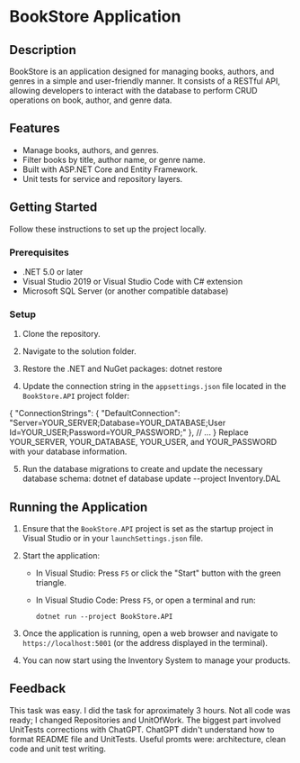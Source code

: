 # BookStore Application

## Description

BookStore is an application designed for managing books, authors, and genres in a simple and user-friendly manner. It consists of a RESTful API, allowing developers to interact with the database to perform CRUD operations on book, author, and genre data.

## Features

- Manage books, authors, and genres.
- Filter books by title, author name, or genre name.
- Built with ASP.NET Core and Entity Framework.
- Unit tests for service and repository layers.

## Getting Started

Follow these instructions to set up the project locally.

### Prerequisites

- .NET 5.0 or later
- Visual Studio 2019 or Visual Studio Code with C# extension
- Microsoft SQL Server (or another compatible database)

### Setup

1. Clone the repository.
2. Navigate to the solution folder.
3. Restore the .NET and NuGet packages: dotnet restore

4. Update the connection string in the `appsettings.json` file located in the `BookStore.API` project folder:

{
  "ConnectionStrings": {
    "DefaultConnection": "Server=YOUR_SERVER;Database=YOUR_DATABASE;User Id=YOUR_USER;Password=YOUR_PASSWORD;"
  },
  // ...
}
Replace YOUR_SERVER, YOUR_DATABASE, YOUR_USER, and YOUR_PASSWORD with your database information.

5. Run the database migrations to create and update the necessary database schema:
        dotnet ef database update --project Inventory.DAL

## Running the Application

1. Ensure that the `BookStore.API` project is set as the startup project in Visual Studio or in your `launchSettings.json` file.

2. Start the application:

   - In Visual Studio: Press `F5` or click the "Start" button with the green triangle.
   - In Visual Studio Code: Press `F5`, or open a terminal and run:
     
     ```
     dotnet run --project BookStore.API
     ```
     
3. Once the application is running, open a web browser and navigate to `https://localhost:5001` (or the address displayed in the terminal).

4. You can now start using the Inventory System to manage your products.




## Feedback
This task was easy. 
I did the task for aproximately 3 hours. 
Not all code was ready; I changed Repositories and UnitOfWork. The biggest part involved UnitTests corrections with ChatGPT.
ChatGPT didn't understand how to format README file and UnitTests.
Useful promts were: architecture, clean code and unit test writing.